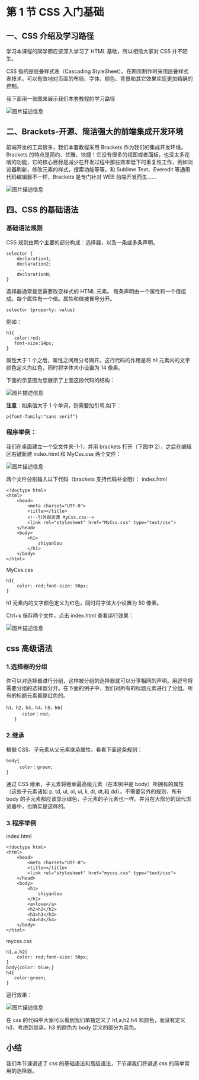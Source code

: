 # 第 1 节 CSS 入门基础

## 一、CSS 介绍及学习路径

学习本课程的同学都应该深入学习了 HTML 基础，所以相信大家对 CSS 并不陌生。

CSS 指的是层叠样式表（Cascading StyleSheet）。在网页制作时采用层叠样式表技术，可以有效地对页面的布局、字体、颜色、背景和其它效果实现更加精确的控制。

我下面用一张图来展示我们本套教程的学习路径

![图片描述信息](img/userid20407labid248time1423298818666.jpg)

## 二、Brackets-开源、简洁强大的前端集成开发环境

前端开发的工具很多，我们本套教程采用 Brackets 作为我们的集成开发环境。 Brackets 的特点是简约、优雅、快捷！它没有很多的视图或者面板，也没太多花哨的功能，它的核心目标是减少在开发过程中那些效率低下的重复性工作，例如浏览器刷新，修改元素的样式，搜索功能等等。和 Sublime Text、Everedit 等通用代码编辑器不一样，Brackets 是专门针对 WEB 前端开发而生……

![图片描述信息](img/userid20407labid248time1423291317226.jpg)

## 四、CSS 的基础语法

### 基础语法规则

CSS 规则由两个主要的部分构成：选择器，以及一条或多条声明。

```
selector {
    declaration1; 
    declaration2;
    ... 
    declarationN;
} 
```

选择器通常是您需要改变样式的 HTML 元素。 每条声明由一个属性和一个值组成。每个属性有一个值。属性和值被冒号分开。

```
selector {property: value} 
```

例如：

```
h1{
   color:red;
   font-size:14px;
} 
```

属性大于 1 个之后，属性之间用分号隔开。这行代码的作用是将 h1 元素内的文字颜色定义为红色，同时将字体大小设置为 14 像素。

下面的示意图为您展示了上面这段代码的结构：

![图片描述信息](img/userid20407labid248time1423292345665.jpg)

**注意**：如果值大于 1 个单词，则需要加引号,如下：

```
p{font-family:"sans serif"} 
```

### 程序举例：

我们在桌面建立一个空文件夹-1-1，并用 brackets 打开（下图中 2），之后在编辑区右键新建 index.html 和 MyCss.css 两个文件：

![图片描述信息](img/userid20407labid248time1423293874191.jpg)

两个文件分别输入以下代码（brackets 支持代码补全哦）： index.html

```
<!doctype html>
<html>
    <head>
        <meta charset="UTF-8">
        <title></title>
        <!--引外部资源 MyCss.css-->
        <link rel="stylesheet" href="MyCss.css" type="text/css">
    </head>
    <body>
        <h1>
            shiyanlou
        </h1>
    </body>
</html> 
```

MyCss.css

```
h1{
    color: red;font-size: 50px;
} 
```

h1 元素内的文字颜色定义为红色，同时将字体大小设置为 50 像素。

Ctrl+s 保存两个文件，点击 index.html 查看运行效果：

![图片描述信息](img/userid20407labid248time1423295064346.jpg)

## css 高级语法

### 1.选择器的分组

你可以对选择器进行分组，这样被分组的选择器就可以分享相同的声明。用逗号将需要分组的选择器分开。在下面的例子中，我们对所有的标题元素进行了分组。所有的标题元素都是红色的。

```
h1，h2，h3，h4，h5，h6{
      color：red;
   } 
```

### 2.继承

根据 CSS，子元素从父元素继承属性。看看下面这条规则：

```
body{
     color：green;
} 
```

通过 CSS 继承，子元素将继承最高级元素（在本例中是 body）所拥有的属性（这些子元素诸如 p, td, ul, ol, ul, li, dl, dt,和 dd）。不需要另外的规则，所有 body 的子元素都应该显示绿色，子元素的子元素也一样。并且在大部分的现代浏览器中，也确实是这样的。

### 3.程序举例

index.html

```
<!doctype html>
<html>
    <head>
        <meta charset="UTF-8">
        <title></title>
        <link rel="stylesheet" href="mycss.css" type="text/css">
    </head>
    <body>
        <h1>
            shiyanlou
        </h1>
        <a>love</a>
        <h2>h2</h2>
        <h3>h3</h3>
        <h4>h4</h4>
    </body>
</html> 
```

mycss.css

```
h1,a,h2{
    color: red;font-size: 50px;
}
body{color: blue;}
h4{
   color:green;
} 
```

运行效果：

![图片描述信息](img/userid20407labid248time1423296646006.jpg)

在 css 的代码中大家可以看到我们单独定义了 h1,a,h2,h4 和颜色，而没有定义 h3，考虑到继承，h3 的颜色为 body 定义的部分为蓝色。

## 小结

我们本节课讲述了 css 的基础语法和高级语法，下节课我们将讲述 css 的简单常用的选择器。